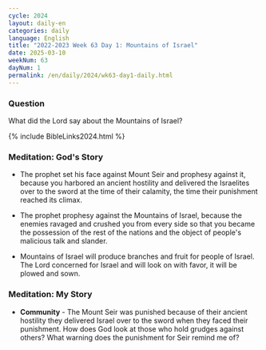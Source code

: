 ```yaml
---
cycle: 2024
layout: daily-en
categories: daily
language: English
title: "2022-2023 Week 63 Day 1: Mountains of Israel"
date: 2025-03-10
weekNum: 63
dayNum: 1
permalink: /en/daily/2024/wk63-day1-daily.html
---
```


### Question     
What did the Lord say about the Mountains of Israel?

{% include BibleLinks2024.html %}

### Meditation: God's Story   
+ The prophet set his face against Mount Seir and prophesy against it, because you harbored an ancient hostility and delivered the Israelites over to the sword at the time of their calamity, the time their punishment reached its climax. 

+ The prophet prophesy against the Mountains of Israel, because the enemies ravaged and crushed you from every side so that you became the possession of the rest of the nations and the object of people's malicious talk and slander. 

+ Mountains of Israel will produce branches and fruit for people of Israel. The Lord concerned for Israel and will look on with favor, it will be plowed and sown. 

### Meditation: My Story   
+ **Community** - The Mount Seir was punished because of their ancient hostility they delivered Israel over to the sword when they faced their punishment. How does God look at those who hold grudges against others? What warning does the punishment for Seir remind me of? 
